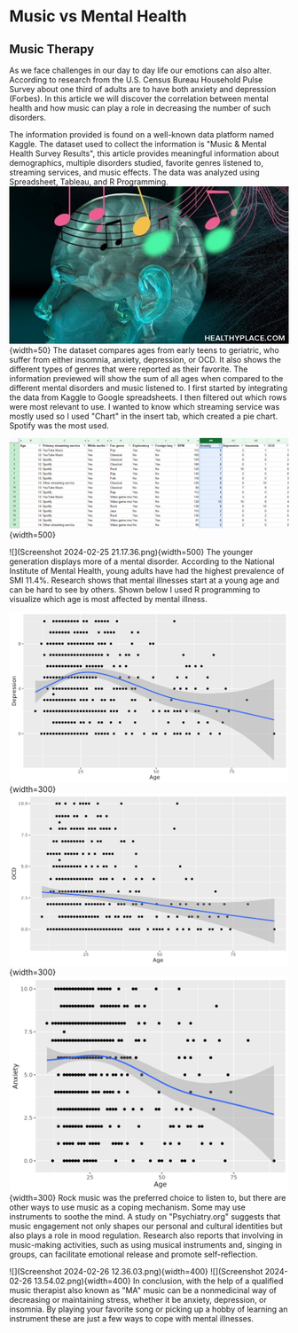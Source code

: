 # Music vs Mental Health
## Music Therapy

As we face challenges in our day to day life our emotions can also alter. According to research from the U.S. Census Bureau Household Pulse Survey about one third of adults are to have both anxiety and depression (Forbes). In this article we will discover the correlation between mental health and how music can play a role in decreasing the number of such disorders.

The information provided is found on a well-known data platform named Kaggle. The dataset used to collect the information is "Music & Mental Health Survey Results", this article provides meaningful information about demographics, multiple disorders studied, favorite genres listened to, streaming services, and music effects. The data was analyzed using Spreadsheet, Tableau, and R Programming. 
![](mental-health-music.jpg){width=50}
The dataset compares ages from early teens to geriatric, who suffer from either insomnia, anxiety, depression, or OCD. It also shows the different types of genres that were reported as their favorite. The information previewed will show the sum of all ages when compared to the different mental disorders and music listened to. I first started by integrating the data from Kaggle to Google spreadsheets. I then filtered out which rows were most relevant to use. I wanted to know which streaming service was mostly used so I used "Chart" in the insert tab, which created a pie chart. Spotify was the most used.

![](Overall-2.png){width=500}

![](Screenshot 2024-02-25 21.17.36.png){width=500} 
The younger generation displays more of a mental disorder. According to the National Institute of Mental Health, young adults have had the highest prevalence of SMI 11.4%. Research shows that mental illnesses start at a young age and can be hard to see by others. Shown below I used R programming to visualize which age is most affected by mental illness. 

![](ageVSdepression.png){width=300}![](AgevsOCD.png){width=300}
![](AgevsAnxiety2.png){width=300}
Rock music was the preferred choice to listen to, but there are other ways to use music as a coping mechanism. Some may use instruments to soothe the mind. A study on "Psychiatry.org" suggests that music engagement not only shapes our personal and cultural identities but also plays a role in mood regulation. Research also reports that involving in music-making activities, such as using musical instruments and, singing in groups, can facilitate emotional release and promote self-reflection.

![](Screenshot 2024-02-26 12.36.03.png){width=400}
![](Screenshot 2024-02-26 13.54.02.png){width=400}
In conclusion, with the help of a qualified music therapist also known as "MA" music can be a nonmedicinal way of decreasing or maintaining stress, whether it be anxiety, depression, or insomnia. By playing your favorite song or picking up a hobby of learning an instrument these are just a few ways to cope with mental illnesses. 

